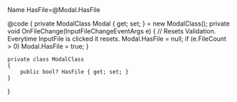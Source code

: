 ﻿<div class="mb-3">
    <BSLabel>Name HasFile=@Modal.HasFile</BSLabel>
    <BSInputFile IsRequired="true" ValidWhen="@(() => Modal.HasFile)" OnChange="OnFileChange"/>
    <BSFeedback For="() => Modal.HasFile"/>
</div>


@code {
    private ModalClass Modal { get; set; } = new ModalClass();
    private void OnFileChange(InputFileChangeEventArgs e)
    {
        // Resets Validation. Everytime InputFile is clicked it resets.
        Modal.HasFile = null;
        if (e.FileCount > 0)
            Modal.HasFile = true;
    }

    private class ModalClass
    {
        public bool? HasFile { get; set; }
    }
}
